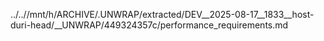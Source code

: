 ../..//mnt/h/ARCHIVE/.UNWRAP/extracted/DEV__2025-08-17__1833__host-duri-head/__UNWRAP/449324357c/performance_requirements.md